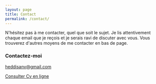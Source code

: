 ```yaml
---
layout: page
title: Contact
permalink: /contact/
---
```


N'hésitez pas à me contacter, quel que soit le sujet. Je lis attentivement chaque email que je reçois et je serais ravi de discuter avec vous. 
Vous trouverez d'autres moyens de me contacter en bas de page.

### Contactez-moi

[heddisanv@gmail.com](mailto:heddisanv@gmail.com)

[Consulter Cv en ligne](http://disanvland.ovh/cv-web-dev)

<!-- <form action="" method="POST">
    <label for="name">Name:</label>
    <input type="text" id="name" name="name" required>
    <label for="email">Email:</label>
    <input type="email" id="email" name="_replyto" required>
    <label for="message">Message:</label>
    <textarea id="message" name="message" required></textarea>
    <input type="submit" value="Send">
</form> -->